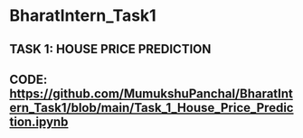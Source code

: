 # BharatIntern_Task1

## TASK 1: HOUSE PRICE PREDICTION
## CODE: https://github.com/MumukshuPanchal/BharatIntern_Task1/blob/main/Task_1_House_Price_Prediction.ipynb

